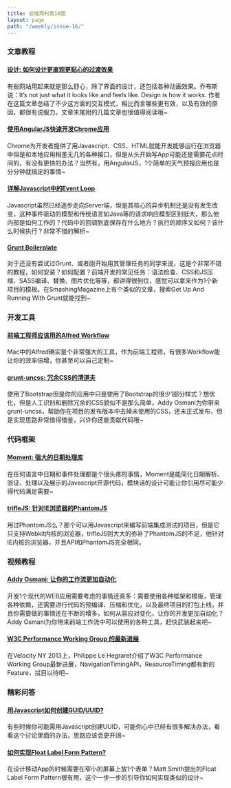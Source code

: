 ```yaml
---
title: 前端周刊第16期
layout: page
path: "/weekly/issue-16/"
---
```


### 文章教程

#### [设计: 如何设计更直观更贴心的过渡效果](http://uxdesign.smashingmagazine.com/2013/10/23/smart-transitions-in-user-experience-design/)

有些网站用起来就是那么舒心，除了界面的设计，还包括各种动画效果。乔布斯说：It’s not just what it looks like and feels like. Design is how it works. 作者在这篇文章总结了不少这方面的交互模式，相比而言哪些更有效，以及有效的原因，都很有说服力。文章末尾附的几篇文章也很值得阅读哦~

#### [使用AngularJS快速开发Chrome应用](http://www.ng-newsletter.com/posts/chrome-apps-on-angular.html?utm_source=javascriptweekly&utm_medium=email)

Chrome为开发者提供了用Javascript、CSS、HTML就能开发能够运行在浏览器中但是和本地应用相差无几的各种接口，但是从头开始写App可能还是需要花点时间的，有没有更快的办法？当然有，用AngularJS，1个简单的天气预报应用也是分分钟就搞定的事情~

#### [详解Javascript中的Event Loop](http://blog.carbonfive.com/2013/10/27/the-javascript-event-loop-explained/)

Javascript虽然已经逐步走向Server端，但是其核心的异步机制还是没有发生改变，这种事件驱动的模型和传统语言如Java等的请求响应模型区别挺大，那么他内部是如何工作的？代码中的回调到底保存在什么地方？执行的顺序又如何？该什么时候执行？非常不错的解析~

#### [Grunt Boilerplate](http://www.integralist.co.uk/posts/grunt-boilerplate/)

对于还没有尝试过Grunt、或者刚开始用其管理任务的同学来说，这是个非常不错的教程，如何安装？如何配置？前端开发的常见任务：语法检查、CSS和JS压缩、SASS编译、替换、图片优化等等，都讲得很到位，感觉可以拿来作为1个新项目的模板。在SmashingMagazine上有个类似的文章，搜索Get Up And Running With Grunt就能找到~

### 开发工具

#### [前端工程师应该用的Alfred Workflow](https://github.com/zenorocha/alfred-workflows)

Mac中的Alfred确实是个非常强大的工具，作为前端工程师，有很多Workflow能让你的效率倍增，你甚至可以自己定制~

#### [grunt-uncss: 冗余CSS的清道夫](https://github.com/addyosmani/grunt-uncss)

使用了Bootstrap但是你的应用中只是使用了Bootstrap的很少1部分样式？想优化，但是人工识别和删除冗余的CSS貌似不是那么简单，Addy Osmani为你带来grunt-uncss，帮助你在项目的发布版本中去掉未使用的CSS，还未正式发布，但是实现思路非常值得借鉴，兴许你还能贡献代码哦~

### 代码框架

#### [Moment: 强大的日期处理库](https://github.com/moment/moment/)

在任何语言中日期和事件处理都是个很头疼的事情，Moment是能简化日期解析、验证、处理以及展示的Javascript开源代码，模块话的设计可能让你引用尽可能少得代码满足需要~

#### [trifleJS: 针对IE浏览器的PhantomJS](https://github.com/sdesalas/trifleJS)

用过PhantomJS么？那个可以用Javascript来编写前端集成测试的项目，但是它只支持Webkit内核的浏览器，trifleJS则大大的弥补了PhantomJS的不足，他针对IE内核的浏览器，并且API和PhantomJS完全相同。

### 视频教程

#### [Addy Osmani: 让你的工作流更加自动化](https://speakerdeck.com/addyosmani/automating-front-end-workflow)

开发1个现代的WEB应用需要考虑的事情还真多：需要使用各种框架和模板，管理各种依赖，还需要进行代码的预编译、压缩和优化，以及最终项目的打包上线，并且你需要做的事情还在不断的增多，如何从容应对变化，让你的开发更加自动化？Addy Osmani为你带来前端工作流中可以使用的各种工具，赶快武装起来吧~

#### [W3C Performance Working Group 的最新进展](http://www.youtube.com/watch?v=kG8tpe3IxGM)

在Velocity NY 2013上，Philippe Le Hegraret介绍了W3C Performance Working Group最新进展，NavigationTimingAPI，ResourceTiming都有新的Feature，拭目以待吧~

### 精彩问答

#### [用Javascript如何创建GUID/UUID?](http://stackoverflow.com/questions/105034/how-to-create-a-guid-uuid-in-javascript)

有些时候你可能需用Javascript创建UUID，可能你心中已经有很多解决办法，看看这个讨论里面的办法，思路应该会更开阔~

#### [如何实现Float Label Form Pattern?](http://webdesign.tutsplus.com/tutorials/ux-tutorials/implementing-the-float-label-form-pattern/)

在设计移动App的时候需要在窄小的屏幕上放1个表单？Matt Smith提出的Float Label Form Pattern很有用，这个一步一步的引导你如何实现类似的设计~
